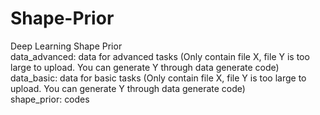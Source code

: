 # Shape-Prior
Deep Learning Shape Prior  
data_advanced: data for advanced tasks (Only contain file X, file Y is too large to upload. You can generate Y through data generate code)  
data_basic: data for basic tasks (Only contain file X, file Y is too large to upload. You can generate Y through data generate code)      
shape_prior: codes
